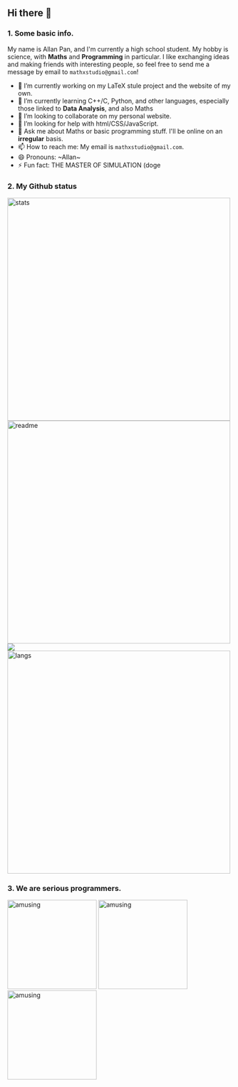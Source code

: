 ## Hi there 👋

### 1. Some basic info.

My name is Allan Pan, and I'm currently a high school student. My hobby is science, with **Maths** and **Programming** in particular. I like exchanging ideas and making friends with interesting people, so feel free to send me a message by email to `mathxstudio@gmail.com`!

- 🔭 I’m currently working on my LaTeX stule project and the website of my own.
- 🌱 I’m currently learning C++/C, Python, and other languages, especially those linked to **Data Analysis**, and also Maths
- 👯 I’m looking to collaborate on my personal website.
- 🤔 I’m looking for help with html/CSS/JavaScript.
- 💬 Ask me about Maths or basic programming stuff. I'll be online on an **irregular** basis.
- 📫 How to reach me: My email is `mathxstudio@gmail.com`.
- 😄 Pronouns: ~Allan~
- ⚡ Fun fact: THE MASTER OF SIMULATION (doge

### 2. My Github status

<img src="https://github-readme-stats.vercel.app/api?username=mathxstudio&show_icons=true&theme=radical" alt="stats" width="500"/>

<img src="https://github-readme-stats.vercel.app/api/pin/?username=mathxstudio&repo=LaTeX-Templates&theme=radical" alt="readme" width="500"/>

<img src="https://streak-stats.demolab.com/?user=MathxStudio&theme=dark">

<img src="https://github-readme-stats.vercel.app/api/top-langs/?username=mathxstudio&layout=compact&theme=radical" alt="langs" width="500"/>



### 3. We are serious programmers.
<img src="https://user-images.githubusercontent.com/68184967/159121666-60aac23f-83c1-45c5-b9af-6adeb89b7d4e.jpg" alt="amusing" height="200"/>
<img src="https://user-images.githubusercontent.com/68184967/161976106-9f60f40e-56f3-495f-8f8b-f9e42e0e4131.gif" alt="amusing" height="200"/>
<img src="https://user-images.githubusercontent.com/68184967/159121877-7fbfcf93-59ba-4a58-8492-7b4203202a82.gif" alt="amusing" height="200"/>
